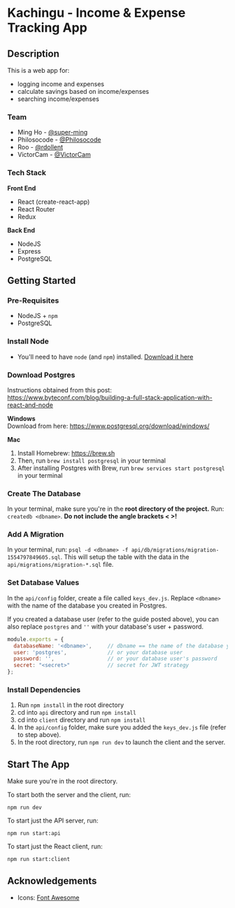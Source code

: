 # Kachingu - Income & Expense Tracking App
## Description
This is a web app for:
- logging income and expenses
- calculate savings based on income/expenses
- searching income/expenses

### Team
- Ming Ho - [@super-ming](https://github.com/super-ming)
- Philosocode - [@Philosocode](https://github.com/Philosocode)
- Roo - [@rdollent](https://github.com/rdollent)
- VictorCam - [@VictorCam](https://github.com/VictorCam)

### Tech Stack
**Front End**
- React (create-react-app)
- React Router
- Redux

**Back End**
- NodeJS
- Express
- PostgreSQL

## Getting Started
### Pre-Requisites
- NodeJS + `npm`
- PostgreSQL

### Install Node
- You'll need to have `node` (and `npm`) installed.
[Download it here](https://nodejs.org/en/)

### Download Postgres
Instructions obtained from this post: https://www.byteconf.com/blog/building-a-full-stack-application-with-react-and-node

**Windows**<br>
Download from here: https://www.postgresql.org/download/windows/

**Mac**<br>
1. Install Homebrew: https://brew.sh
2. Then, run `brew install postgresql` in your terminal
3. After installing Postgres with Brew, run `brew services start postgresql` in your terminal

### Create The Database
In your terminal, make sure you're in the **root directory of the project.** Run: `createdb <dbname>`. **Do not include the angle brackets < >!**

### Add A Migration
In your terminal, run: `psql -d <dbname> -f api/db/migrations/migration-1554797849605.sql`. 
This will setup the table with the data in the `api/migrations/migration-*.sql` file.

### Set Database Values
In the `api/config` folder, create a file called `keys_dev.js`. Replace `<dbname>` with the name of the database you created in Postgres.

If you created a database user (refer to the guide posted above), you can also replace `postgres` and `''` with your database's user + password.

```javascript
module.exports = {
  databaseName: '<dbname>',     // dbname == the name of the database you created
  user: 'postgres',             // or your database user
  password: '',                 // or your database user's password
  secret: "<secret>"            // secret for JWT strategy
};
```

### Install Dependencies
1. Run `npm install` in the root directory
2. cd into `api` directory and run `npm install`
3. cd into `client` directory and run `npm install`
4. In the `api/config` folder, make sure you added the `keys_dev.js` file (refer to step above).
5. In the root directory, run `npm run dev` to launch the client and the server.


## Start The App
Make sure you're in the root directory.

To start both the server and the client, run:
```
npm run dev
```

To start just the API server, run:
```
npm run start:api
```

To start just the React client, run:
```
npm run start:client
```


## Acknowledgements
- Icons: [Font Awesome](https://fontawesome.com)
